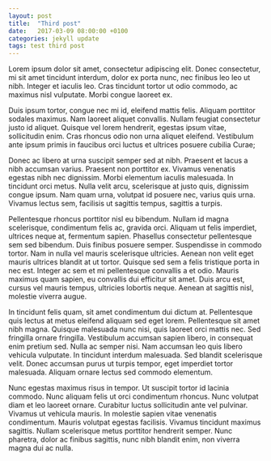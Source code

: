 ```yaml
---
layout: post
title:  "Third post"
date:   2017-03-09 08:00:00 +0100
categories: jekyll update
tags: test third post
---
```


Lorem ipsum dolor sit amet, consectetur adipiscing elit. Donec consectetur, mi sit amet tincidunt interdum, dolor ex porta nunc, nec finibus leo leo ut nibh. Integer et iaculis leo. Cras tincidunt tortor ut odio commodo, ac maximus nisl vulputate. Morbi congue laoreet ex. 

Duis ipsum tortor, congue nec mi id, eleifend mattis felis. Aliquam porttitor sodales maximus. Nam laoreet aliquet convallis. Nullam feugiat consectetur justo id aliquet. Quisque vel lorem hendrerit, egestas ipsum vitae, sollicitudin enim. Cras rhoncus odio non urna aliquet eleifend. Vestibulum ante ipsum primis in faucibus orci luctus et ultrices posuere cubilia Curae;

Donec ac libero at urna suscipit semper sed at nibh. Praesent et lacus a nibh accumsan varius. Praesent non porttitor ex. Vivamus venenatis egestas nibh nec dignissim. Morbi elementum iaculis malesuada. In tincidunt orci metus. Nulla velit arcu, scelerisque at justo quis, dignissim congue ipsum. Nam quam urna, volutpat id posuere nec, varius quis urna. Vivamus lectus sem, facilisis ut sagittis tempus, sagittis a turpis.

Pellentesque rhoncus porttitor nisl eu bibendum. Nullam id magna scelerisque, condimentum felis ac, gravida orci. Aliquam ut felis imperdiet, ultrices neque at, fermentum sapien. Phasellus consectetur pellentesque sem sed bibendum. Duis finibus posuere semper. Suspendisse in commodo tortor. Nam in nulla vel mauris scelerisque ultricies. Aenean non velit eget mauris ultrices blandit at ut tortor. Quisque sed sem a felis tristique porta in nec est. Integer ac sem et mi pellentesque convallis a et odio. Mauris maximus quam sapien, eu convallis dui efficitur sit amet. Duis arcu est, cursus vel mauris tempus, ultricies lobortis neque. Aenean at sagittis nisl, molestie viverra augue.

In tincidunt felis quam, sit amet condimentum dui dictum at. Pellentesque quis lectus at metus eleifend aliquam sed eget lorem. Pellentesque sit amet nibh magna. Quisque malesuada nunc nisi, quis laoreet orci mattis nec. Sed fringilla ornare fringilla. Vestibulum accumsan sapien libero, in consequat enim pretium sed. Nulla ac semper nisi. Nam accumsan leo quis libero vehicula vulputate. In tincidunt interdum malesuada. Sed blandit scelerisque velit. Donec accumsan purus ut turpis tempor, eget imperdiet tortor malesuada. Aliquam ornare lectus sed commodo elementum.

Nunc egestas maximus risus in tempor. Ut suscipit tortor id lacinia commodo. Nunc aliquam felis ut orci condimentum rhoncus. Nunc volutpat diam et leo laoreet ornare. Curabitur luctus sollicitudin ante vel pulvinar. Vivamus ut vehicula mauris. In molestie sapien vitae venenatis condimentum. Mauris volutpat egestas facilisis. Vivamus tincidunt maximus sagittis. Nullam scelerisque metus porttitor hendrerit semper. Nunc pharetra, dolor ac finibus sagittis, nunc nibh blandit enim, non viverra magna dui ac nulla.
